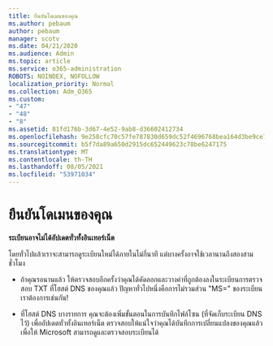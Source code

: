 ```yaml
---
title: ยืนยันโดเมนของคุณ
ms.author: pebaum
author: pebaum
manager: scotv
ms.date: 04/21/2020
ms.audience: Admin
ms.topic: article
ms.service: o365-administration
ROBOTS: NOINDEX, NOFOLLOW
localization_priority: Normal
ms.collection: Adm_O365
ms.custom:
- "47"
- "48"
- "8"
ms.assetid: 81fd176b-3d67-4e52-9ab8-d36602412734
ms.openlocfilehash: 9e258cfc70c57fe787830d659dc52f4696768bea164d3be9ce7bcb9e7123c5a9
ms.sourcegitcommit: b5f7da89a650d2915dc652449623c78be6247175
ms.translationtype: MT
ms.contentlocale: th-TH
ms.lasthandoff: 08/05/2021
ms.locfileid: "53971034"
---
```

# <a name="verify-your-domain"></a>ยืนยันโดเมนของคุณ

 **ระเบียนอาจไม่ได้อัปเดตทั่วทั้งอินเทอร์เน็ต**
  
โดยทั่วไปแล้วเราจะสามารถดูระเบียนใหม่ได้ภายในไม่กี่นาที แต่บางครั้งอาจใช้เวลานานถึงสองสามชั่วโมง 
  
- ถ้าคุณรอนานแล้ว ให้ตรวจสอบอีกครั้งว่าคุณได้คัดลอกและวางค่าที่ถูกต้องลงในระเบียนการตรวจสอบ TXT ที่โฮสต์ DNS ของคุณแล้ว ปัญหาทั่วไปหนึ่งคือการไม่รวมส่วน "MS=" ของระเบียน เราต้องการเช่นกัน!

- ที่โฮสต์ DNS บางรายการ คุณจะต้องเพิ่มขั้นตอนในการบันทึกไฟล์โซน (ที่จัดเก็บระเบียน DNS ไว้) เพื่ออัปเดตทั่วทั้งอินเทอร์เน็ต ตรวจสอบให้แน่ใจว่าคุณได้บันทึกการเปลี่ยนแปลงของคุณแล้ว เพื่อให้ Microsoft สามารถดูและตรวจสอบระเบียนได้

